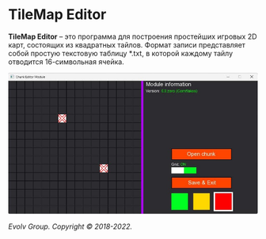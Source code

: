 # TileMap Editor
**TileMap Editor** – это программа для построения простейших игровых 2D карт, состоящих из квадратных тайлов. Формат записи представляет собой простую текстовую таблицу *.txt, в которой каждому тайлу отводится 16-символьная ячейка.

![Alt-текст](https://github.com/DUBOStorage001/DUBOStorage001.github.io/blob/master/GitHubRepositoriesResources/TileMap-Editor-Old.png "TileMap Editor")

_Evolv Group. Copyright © 2018-2022._
